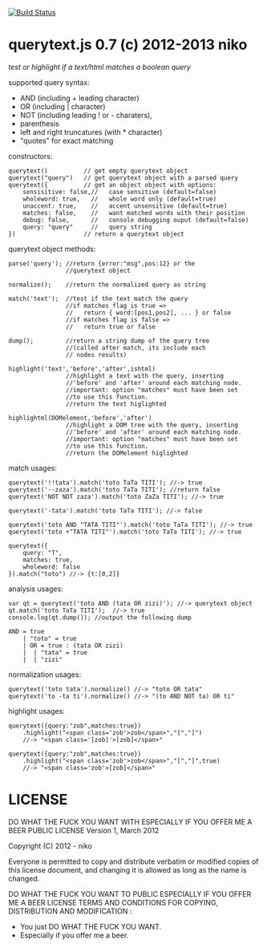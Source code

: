 [![Build Status](https://travis-ci.org/ZorGleH/querytext.js.png)](https://travis-ci.org/ZorGleH/querytext.js)

querytext.js 0.7 (c) 2012-2013 niko
===================================

*test or highlight if a text/html matches a boolean query*

supported query syntax:

  - AND (including + leading character)
  - OR  (including | character)
  - NOT (including leading ! or - charaters),
  - parenthesis
  - left and right truncatures (with * character)
  - "quotes" for exact matching

constructors:

    querytext()          // get empty querytext object
    querytext("query")   // get querytext object with a parsed query
    querytext({          // get an object object with options:
        sensisitive: false,//   case sensitive (default=false)
        wholeword: true,   //   whole word only (default=true)
        unaccent: true,    //   accent unsensitive (default=true)
        matches: false,    //   want matched words with their position
        debug: false,      //   console debugging ouput (default=false)
        query: "query"     //   query string
    })                   // return a querytext object

querytext object methods:

    parse('query'); //return {error:"msg",pos:12} or the
                    //querytext object

    normalize();    //return the normalized query as string

    match('text');  //test if the text match the query
                    //if matches flag is true =>
                    //   return { word:[pos1,pos2], ... } or false
                    //if matches flag is false =>
                    //   return true or false

    dump();         //return a string dump of the query tree
                    //(called after match, its include each
                    // nodes results)

    highlight('text','before','after',ishtml)
                    //highlight a text with the query, inserting
                    //'before' and 'after' around each matching node.
                    //important: option "matches" must have been set
                    //to use this function.
                    //return the text higlighted

    highlightml(DOMelement,'before','after')
                    //highlight a DOM tree with the query, inserting
                    //'before' and 'after' around each matching node.
                    //important: option "matches" must have been set
                    //to use this function.
                    //return the DOMelement higlighted

match usages:

    querytext('!!tata').match('toto TaTa TITI'); //-> true
    querytext('--zaza').match('toto TaTa TITI'); //return false
    querytext('NOT NOT zaza').match('toto ZaZa TITI'); //-> true

    querytext('-tata').match('toto TaTa TITI'); //-> false

    querytext('toto AND "TATA TITI"').match('toto TaTa TITI'); //-> true
    querytext('toto +"TATA TITI"').match('toto TaTa TITI'); //-> true

    querytext({
        query: "T",
        matches: true,
        wholeword: false
    }).match("toto") //-> {t:[0,2]}

analysis usages:

    var qt = querytext('toto AND (tata OR zizi)'); //-> querytext object
    qt.match('toto TaTa TITI');  //-> true
    console.log(qt.dump()); //output the following dump

    AND = true
        | "toto" = true
        | OR = true : (tata OR zizi)
        |  | "tata" = true
        |  | "zizi"

normalization usages:

    querytext('toto tata').normalize() //-> "toto OR tata"
    querytext('to -ta ti').normalize() //-> "(to AND NOT ta) OR ti"

highlight usages:

    querytext({query:"zob",matches:true})
        .highlight("<span class='zob'>zob</span>","[","]")
        //-> "<span class='[zob]'>[zob]</span>"

    querytext({query:"zob",matches:true})
        .highlight("<span class='zob'>zob</span>","[","]",true)
        //-> "<span class='zob'>[zob]</span>"

LICENSE
=======

DO WHAT THE FUCK YOU WANT WITH
ESPECIALLY IF YOU OFFER ME A BEER
PUBLIC LICENSE
Version 1, March 2012

Copyright (C) 2012 - niko

Everyone is permitted to copy and distribute verbatim
or modified copies of this license document, and
changing it is allowed as long as the name is changed.

DO WHAT THE FUCK YOU WANT TO PUBLIC
ESPECIALLY IF YOU OFFER ME A BEER LICENSE
TERMS AND CONDITIONS FOR COPYING, DISTRIBUTION AND
MODIFICATION :
- You just DO WHAT THE FUCK YOU WANT.
- Especially if you offer me a beer.
